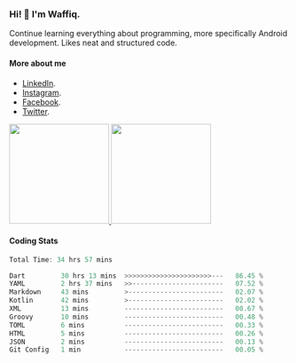 ### Hi! 👋 I'm Waffiq.

Continue learning everything about programming, more specifically Android development. Likes neat and structured code.

#### More about me 
- [LinkedIn](https://www.linkedin.com/in/waffiqaziz/).
- [Instagram](https://www.instagram.com/waffiqaziz/).
- [Facebook](https://web.facebook.com/WaffiqAziz/).
- [Twitter](https://twitter.com/AzizWaffiq).

<p align="left">
<a href="https://github.com/waffiqaziz">
  <img height="180em" src="https://github-readme-stats-eight-theta.vercel.app/api?username=waffiqaziz&show_icons=true&theme=algolia&include_all_commits=true&count_private=true"/>
  <img height="180em" src="https://github-readme-stats-eight-theta.vercel.app/api/top-langs/?username=waffiqaziz&layout=compact&langs_count=8&theme=algolia"/>
</a>
</p>

#### Coding Stats
<!--START_SECTION:waka-->

```rust
Total Time: 34 hrs 57 mins

Dart         30 hrs 13 mins  >>>>>>>>>>>>>>>>>>>>>>---   86.45 %
YAML         2 hrs 37 mins   >>-----------------------   07.52 %
Markdown     43 mins         >------------------------   02.07 %
Kotlin       42 mins         >------------------------   02.02 %
XML          13 mins         -------------------------   00.67 %
Groovy       10 mins         -------------------------   00.48 %
TOML         6 mins          -------------------------   00.33 %
HTML         5 mins          -------------------------   00.26 %
JSON         2 mins          -------------------------   00.13 %
Git Config   1 min           -------------------------   00.05 %
```

<!--END_SECTION:waka-->
